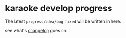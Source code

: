 # karaoke develop progress

The latest `progress/idea/bug fixed` will be written in here.

see what's [changelog](https://osu-karaoke.github.io/changelog) goes on.